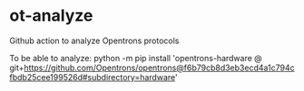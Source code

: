 # ot-analyze
Github action to analyze Opentrons protocols

To be able to analyze:
python -m pip install 'opentrons-hardware @ git+https://github.com/Opentrons/opentrons@f6b79cb8d3eb3ecd4a1c794cfbdb25cee199526d#subdirectory=hardware'
